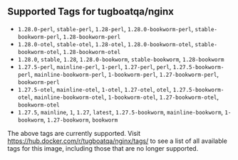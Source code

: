 ## Supported Tags for tugboatqa/nginx

* `1.28.0-perl`, `stable-perl`, `1.28-perl`, `1.28.0-bookworm-perl`, `stable-bookworm-perl`, `1.28-bookworm-perl`
* `1.28.0-otel`, `stable-otel`, `1.28-otel`, `1.28.0-bookworm-otel`, `stable-bookworm-otel`, `1.28-bookworm-otel`
* `1.28.0`, `stable`, `1.28`, `1.28.0-bookworm`, `stable-bookworm`, `1.28-bookworm`
* `1.27.5-perl`, `mainline-perl`, `1-perl`, `1.27-perl`, `perl`, `1.27.5-bookworm-perl`, `mainline-bookworm-perl`, `1-bookworm-perl`, `1.27-bookworm-perl`, `bookworm-perl`
* `1.27.5-otel`, `mainline-otel`, `1-otel`, `1.27-otel`, `otel`, `1.27.5-bookworm-otel`, `mainline-bookworm-otel`, `1-bookworm-otel`, `1.27-bookworm-otel`, `bookworm-otel`
* `1.27.5`, `mainline`, `1`, `1.27`, `latest`, `1.27.5-bookworm`, `mainline-bookworm`, `1-bookworm`, `1.27-bookworm`, `bookworm`

The above tags are currently supported. Visit https://hub.docker.com/r/tugboatqa/nginx/tags/ to see a list of all available tags for this image, including those that are no longer supported.
